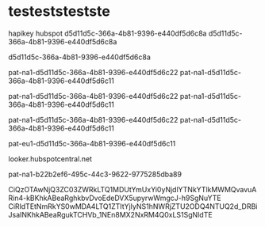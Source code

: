 # testeststestste
hapikey
hubspot
d5d11d5c-366a-4b81-9396-e440df5d6c8a
d5d11d5c-366a-4b81-9396-e440df5d6c8a

d5d11d5c-366a-4b81-9396-e440df5d6c8a


pat-na1-d5d11d5c-366a-4b81-9396-e440df5d6c22
pat-na1-d5d11d5c-366a-4b81-9396-e440df5d6c11

pat-na1-d5d11d5c-366a-4b81-9396-e440df5d6c22
pat-na1-d5d11d5c-366a-4b81-9396-e440df5d6c11

pat-na1-d5d11d5c-366a-4b81-9396-e440df5d6c22
pat-na1-d5d11d5c-366a-4b81-9396-e440df5d6c11

pat-eu1-d5d11d5c-366a-4b81-9396-e440df5d6c11


looker.hubspotcentral.net


pat-na1-b22b2ef6-495c-44c3-9622-9775285dba89

CiQzOTAwNjQ3ZC03ZWRkLTQ1MDUtYmUxYi0yNjdlYTNkYTlkMWMQvavuARin4-kBKhkABeaRghkbvDvoEdeDVX5upyrwWmgcJ-h9SgNuYTE
CiRldTEtNmRkYS0wMDA4LTQ1ZTItYjIyNS1hNWRjZTU2ODQ4NTUQ2d_DRBiJsaINKhkABeaRgukTCHVb_1NEn8MX2NxRM4Q0xLS1SgNldTE
